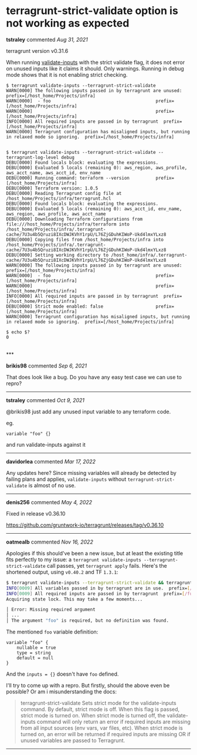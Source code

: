 # terragrunt-strict-validate option is not working as expected

**tstraley** commented *Aug 31, 2021*

terragrunt version v0.31.6

When running [validate-inputs](https://terragrunt.gruntwork.io/docs/reference/cli-options/#validate-inputs) with the strict validate flag, it does not error on unused inputs like it claims it should. Only warnings. Running in debug mode shows that it is not enabling strict checking.

```shell
$ terragrunt validate-inputs --terragrunt-strict-validate
WARN[0000] The following inputs passed in by terragrunt are unused:  prefix=[/host_home/Projects/infra] 
WARN[0000] 	- foo                                        prefix=[/host_home/Projects/infra] 
WARN[0000]                                               prefix=[/host_home/Projects/infra] 
INFO[0000] All required inputs are passed in by terragrunt  prefix=[/host_home/Projects/infra] 
WARN[0000] Terragrunt configuration has misaligned inputs, but running in relaxed mode so ignoring.  prefix=[/host_home/Projects/infra] 


$ terragrunt validate-inputs --terragrunt-strict-validate --terragrunt-log-level debug
DEBU[0000] Found locals block: evaluating the expressions. 
DEBU[0000] Evaluated 5 locals (remaining 0): aws_region, aws_profile, aws_acct_name, aws_acct_id, env_name 
DEBU[0000] Running command: terraform --version          prefix=[/host_home/Projects/infra] 
DEBU[0000] Terraform version: 1.0.5                     
DEBU[0000] Reading Terragrunt config file at /host_home/Projects/infra/terragrunt.hcl 
DEBU[0000] Found locals block: evaluating the expressions. 
DEBU[0000] Evaluated 5 locals (remaining 0): aws_acct_id, env_name, aws_region, aws_profile, aws_acct_name 
DEBU[0000] Downloading Terraform configurations from file:///host_home/Projects/infra/terraform into /host_home/Projects/infra/.terragrunt-cache/7U3u4b5Qruzi8IXcDWJKVhY1rpU/L76ZjGDuhKIWoP-Ukd4lmxYLxz8 
DEBU[0000] Copying files from /host_home/Projects/infra into /host_home/Projects/infra/.terragrunt-cache/7U3u4b5Qruzi8IXcDWJKVhY1rpU/L76ZjGDuhKIWoP-Ukd4lmxYLxz8 
DEBU[0000] Setting working directory to /host_home/infra/.terragrunt-cache/7U3u4b5Qruzi8IXcDWJKVhY1rpU/L76ZjGDuhKIWoP-Ukd4lmxYLxz8 
WARN[0000] The following inputs passed in by terragrunt are unused:  prefix=[/host_home/Projects/infra] 
WARN[0000] 	- foo                                        prefix=[/host_home/Projects/infra] 
WARN[0000]                                               prefix=[/host_home/Projects/infra] 
INFO[0000] All required inputs are passed in by terragrunt  prefix=[/host_home/Projects/infra] 
DEBU[0000] Strict mode enabled: false                    prefix=[/host_home/Projects/infra] 
WARN[0000] Terragrunt configuration has misaligned inputs, but running in relaxed mode so ignoring.  prefix=[/host_home/Projects/infra] 

$ echo $?
0
```


<br />
***


**brikis98** commented *Sep 6, 2021*

That does look like a bug. Do you have any easy test case we can use to repro?
***

**tstraley** commented *Oct 9, 2021*

@brikis98 just add any unused input variable to any terraform code.

eg. 

`variable "foo" {}`

and run validate-inputs against it
***

**davidorlea** commented *Mar 17, 2022*

Any updates here? Since missing variables will already be detected by failing plans and applies, `validate-inputs` without `terragrunt-strict-validate` is almost of no use.
***

**denis256** commented *May 4, 2022*

Fixed in release v0.36.10

https://github.com/gruntwork-io/terragrunt/releases/tag/v0.36.10
***

**oatmealb** commented *Nov 16, 2022*

Apologies if this should've been a new issue, but at least the existing title fits perfectly to my issue: a `terragrunt validate-inputs --terragrunt-strict-validate` call passes, yet `terragrunt apply` fails. Here's the shortened output, using `v0.40.2` and TF `1.3.1`:

```sh
$ terragrunt validate-inputs --terragrunt-strict-validate && terragrunt apply 
INFO[0009] All variables passed in by terragrunt are in use.  prefix=[/full/path/] 
INFO[0009] All required inputs are passed in by terragrunt  prefix=[/full/path] 
Acquiring state lock. This may take a few moments...

│ Error: Missing required argument
│ ...
│ The argument "foo" is required, but no definition was found.
```
The mentioned `foo` variable definition:
```hcl
variable "foo" {
    nullable = true
    type = string
    default = null
}
```
And the `inputs = {}` doesn't have `foo` defined.

I'll try to come up with a repro. But firstly, should the above even be possible? Or am i misunderstanding the docs:
>    terragrunt-strict-validate                   Sets strict mode for the validate-inputs command. By default, strict mode is off. When this flag is passed, strict mode is turned on. When strict mode is turned off, the validate-inputs command will only return an error if required inputs are missing from all input sources (env vars, var files, etc). When strict mode is turned on, an error will be returned if required inputs are missing OR if unused variables are passed to Terragrunt.
***

